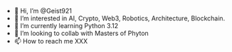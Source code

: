 - 👋 Hi, I’m @Geist921
- 👀 I’m interested in AI, Crypto, Web3, Robotics, Architecture, Blockchain.
- 🌱 I’m currently learning Python 3.12
- 💞️ I’m looking to collab with Masters of Phyton
- 📫 How to reach me XXX

<!---
Geist921/Geist921 is a ✨ special ✨ repository because its `README.md` (this file) appears on your GitHub profile.
You can click the Preview link to take a look at your changes.
--->
